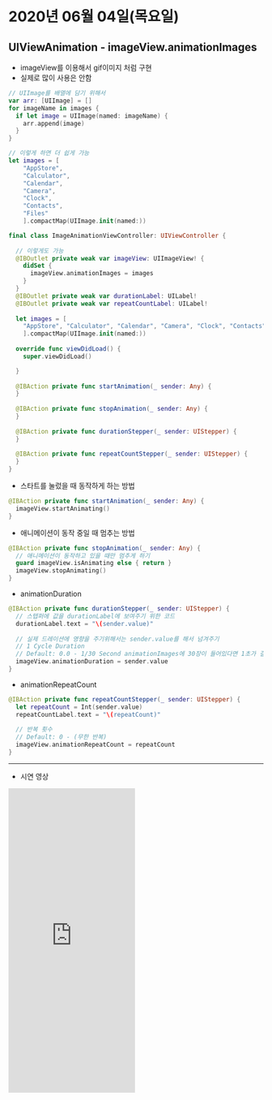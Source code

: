 # 2020년 06월 04일(목요일)




## UIViewAnimation - imageView.animationImages

* imageView를 이용해서 gif이미지 처럼 구현
* 실제로 많이 사용은 안함

```swift
// UIImage를 배열에 담기 위해서
var arr: [UIImage] = []
for imageName in images {
  if let image = UIImage(named: imageName) {
    arr.append(image)
  }
}

// 이렇게 하면 더 쉽게 가능
let images = [
    "AppStore", 
    "Calculator", 
    "Calendar", 
    "Camera", 
    "Clock", 
    "Contacts", 
    "Files"
    ].compactMap(UIImage.init(named:))
```

```swift
final class ImageAnimationViewController: UIViewController {
  
  // 이렇게도 가능
  @IBOutlet private weak var imageView: UIImageView! {
  	didSet {
      imageView.animationImages = images
    }
  }
  @IBOutlet private weak var durationLabel: UILabel!
  @IBOutlet private weak var repeatCountLabel: UILabel!
  
  let images = [
    "AppStore", "Calculator", "Calendar", "Camera", "Clock", "Contacts", "Files"
    ].compactMap(UIImage.init(named:))
  
  override func viewDidLoad() {
    super.viewDidLoad()

  }
  
  @IBAction private func startAnimation(_ sender: Any) {
  }
  
  @IBAction private func stopAnimation(_ sender: Any) {
  }
  
  @IBAction private func durationStepper(_ sender: UIStepper) {
  }
  
  @IBAction private func repeatCountStepper(_ sender: UIStepper) {
  }
}
```

* 스타트를 눌렀을 때 동작하게 하는 방법

```swift
@IBAction private func startAnimation(_ sender: Any) {
  imageView.startAnimating()
}
```

* 애니메이션이 동작 중일 때 멈추는 방법

```swift
@IBAction private func stopAnimation(_ sender: Any) {
  // 애니메이션이 동작하고 있을 때만 멈추게 하기
  guard imageView.isAnimating else { return }
  imageView.stopAnimating()
}
```

* animationDuration

```swift
@IBAction private func durationStepper(_ sender: UIStepper) {
  // 스텝퍼에 값을 durationLabel에 보여주기 위한 코드
  durationLabel.text = "\(sender.value)"
    
  // 실제 드레이션에 영향을 주기위해서는 sender.value를 해서 넘겨주기
  // 1 Cycle Duration
  // Default: 0.0 - 1/30 Second animationImages에 30장이 들어있다면 1초가 걸림
  imageView.animationDuration = sender.value
}
```

* animationRepeatCount

```swift
@IBAction private func repeatCountStepper(_ sender: UIStepper) {
  let repeatCount = Int(sender.value)
  repeatCountLabel.text = "\(repeatCount)"
  
  // 반복 횟수
  // Default: 0 - (무한 반복)
  imageView.animationRepeatCount = repeatCount
}
```

------

* 시연 영상

<iframe width="250" height="600" src="https://www.youtube.com/embed/hGFeDhZHPTQ" frameborder="0" allowfullscreen></iframe>
